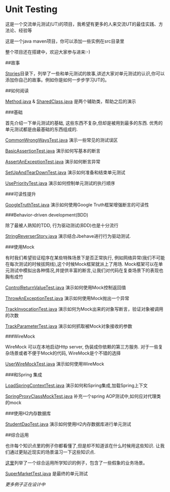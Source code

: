 Unit Testing
===

这是一个交流单元测试(UT)的项目，我希望有更多的人来交流UT的最佳实践、方法论、经验等

这是一个java maven项目，你可以添加一些实例在src目录里

整个项目还在搭建中，欢迎大家参与进来:-)


##故事

[Stories](https://github.com/WalterInSH/unit-testing/tree/master/stories)目录下，列举了一些和单元测试的故事,讲述大家对单元测试的认识,你可以添加你自己的故事。例如你是如何一步步学习UT的。

##如何阅读

[Method.java](https://github.com/WalterInSH/unit-testing/blob/master/src/main/java/io/github/walterinsh/Method.java) & [SharedClass.java](https://github.com/WalterInSH/unit-testing/blob/master/src/main/java/io/github/walterinsh/SharedClass.java) 是两个辅助类，帮助之后的演示

###基础

首先介绍一下单元测试的基础, 这些东西不复杂,但却是被用到最多的东西. 优秀的单元测试都是由最基础的东西组成的.

[CommonWrongWaysTest.java](https://github.com/WalterInSH/unit-testing/blob/master/src/test/java/io/github/walterinsh/basic/CommonWrongWaysTest.java) 演示一些常见的测试误区

[BasicAssertionTest.java](https://github.com/WalterInSH/unit-testing/blob/master/src/test/java/io/github/walterinsh/basic/BasicAssertionTest.java) 演示如何写基本的断言

[AssertAnExceptionTest.java](https://github.com/WalterInSH/unit-testing/blob/master/src/test/java/io/github/walterinsh/basic/AssertAnExceptionTest.java) 演示如何断言异常

[SetUpAndTearDownTest.java](https://github.com/WalterInSH/unit-testing/blob/master/src/test/java/io/github/walterinsh/basic/SetUpAndTearDownTest.java) 演示如何准备和结束单元测试

[UsePriorityTest.java](https://github.com/WalterInSH/unit-testing/blob/master/src/test/java/io/github/walterinsh/basic/UsePriorityTest.java) 演示如何控制单元测试的执行顺序

###可读性提升

[GoogleTruthTest.java](https://github.com/WalterInSH/unit-testing/blob/master/src/test/java/io/github/walterinsh/readability/GoogleTruthTest.java) 演示如何使用Google Truth框架增强断言的可读性

###Behavior-driven development(BDD)

除了最被人熟知的TDD, 行为驱动测试(BDD)也是十分流行

[StringReverserStory.java](https://github.com/WalterInSH/unit-testing/blob/master/src/test/java/io/github/walterinsh/bdd/StringReverserStory.java) 演示结合Jbehave进行行为驱动测试.

###使用Mock

有时我们希望验证程序在某些特殊场景下是否正常执行, 例如网络异常(我们不可能在每次测试的时候拔网线),这个时候Mock框架就派上了用场. Mock框架可以在单元测试中模拟出各种情况,并提供丰富的断言,让我们对代码在复查场景下的表现也胸有成竹

[ControlReturnValueTest.java](https://github.com/WalterInSH/unit-testing/blob/master/src/test/java/io/github/walterinsh/mock/ControlReturnValueTest.java) 演示如何使用Mock控制返回值

[ThrowAnExceptionTest.java](https://github.com/WalterInSH/unit-testing/blob/master/src/test/java/io/github/walterinsh/mock/ThrowAnExceptionTest.java) 演示如何使用Mock抛出一个异常

[TrackInvocationTest.java](https://github.com/WalterInSH/unit-testing/blob/master/src/test/java/io/github/walterinsh/mock/TrackInvocationTest.java) 演示如何为Mock出来的对象写断言，验证对象被调用的次数

[TrackParameterTest.java](https://github.com/WalterInSH/unit-testing/blob/master/src/test/java/io/github/walterinsh/mock/TrackParameterTest.java) 演示如何抓取被Mock对象接收的参数

###WireMock

WireMock 可以在本地启动Http server, 伪装成你依赖的第三方服务. 对于一些复杂场景或者不便于Mock的代码, WireMock是个不错的选择

[UserWireMockTest.java](https://github.com/WalterInSH/unit-testing/blob/master/src/test/java/io/github/walterinsh/wiremock/UserWireMockTest.java) 演示如何使用WireMock

###和Spring 集成

[LoadSpringContextTest.java](https://github.com/WalterInSH/unit-testing/blob/master/src/test/java/io/github/walterinsh/spring/LoadSpringContextTest.java) 演示如何和Spring集成,加载Spring上下文

[SpringProxyClassMockTest.java](https://github.com/WalterInSH/unit-testing/blob/master/src/test/java/io/github/walterinsh/spring/SpringProxyClassMockTest.java) 补充一个spring AOP测试中,如何应对代理类的mock

###使用H2内存数据库

[StudentDaoTest.java](https://github.com/WalterInSH/unit-testing/blob/master/src/test/java/io/github/walterinsh/springh2/StudentDaoTest.java) 演示如何使用H2内存数据库进行单元测试

##综合运用

也许每个知识点里的例子你都看懂了,但是却不知道该在什么时候用这些知识. 让我们通过更贴近现实的场景温习一下这些知识点.

[这里](https://github.com/WalterInSH/unit-testing/tree/master/src/main/java/io/github/walterinsh/realworld)列举了一个综合运用所学知识的例子，包含了一些假象的业务场景。

[SuperMarketTest.java](https://github.com/WalterInSH/unit-testing/blob/master/src/test/java/io/github/walterinsh/realworld/SuperMarketTest.java) 是最终的单元测试

_更多例子正在设计中_
